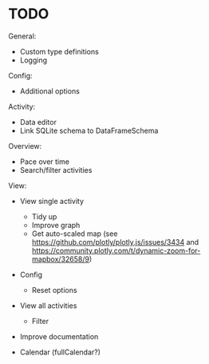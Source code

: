 # TODO

General:

- Custom type definitions
- Logging

Config:

- Additional options

Activity:

- Data editor
- Link SQLite schema to DataFrameSchema

Overview:

- Pace over time
- Search/filter activities

View:

- View single activity

  - Tidy up
  - Improve graph
  - Get auto-scaled map (see https://github.com/plotly/plotly.js/issues/3434 and https://community.plotly.com/t/dynamic-zoom-for-mapbox/32658/9)

- Config
  
  - Reset options
  
- View all activities

  - Filter

- Improve documentation

- Calendar (fullCalendar?)
